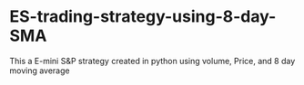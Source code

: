 # ES-trading-strategy-using-8-day-SMA
This a E-mini S&amp;P strategy created in python using volume, Price, and 8 day moving average 
